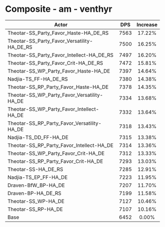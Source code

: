 # Composite - am - venthyr
| Actor | DPS | Increase |
|---|:---:|:---:|
|Theotar-SS_Party_Favor_Haste-HA_DE_RS|7563|17.22%|
|Theotar-SS_Party_Favor_Versatility-HA_DE_RS|7500|16.25%|
|Theotar-SS_Party_Favor_Intellect-HA_DE_RS|7497|16.20%|
|Theotar-SS_Party_Favor_Crit-HA_DE_RS|7472|15.81%|
|Theotar-SS_WP_Party_Favor_Haste-HA_DE|7397|14.64%|
|Nadjia-TS_FF-HA_DE_RS|7380|14.38%|
|Theotar-SS_RP_Party_Favor_Haste-HA_DE|7378|14.35%|
|Theotar-SS_WP_Party_Favor_Versatility-HA_DE|7334|13.68%|
|Theotar-SS_WP_Party_Favor_Intellect-HA_DE|7332|13.64%|
|Theotar-SS_RP_Party_Favor_Versatility-HA_DE|7318|13.43%|
|Nadjia-TS_DD_FF-HA_DE|7315|13.38%|
|Theotar-SS_RP_Party_Favor_Intellect-HA_DE|7314|13.36%|
|Theotar-SS_WP_Party_Favor_Crit-HA_DE|7312|13.33%|
|Theotar-SS_RP_Party_Favor_Crit-HA_DE|7293|13.03%|
|Theotar-SS-HA_DE_RS|7285|12.91%|
|Nadjia-TS_EP_FF-HA_DE|7223|11.95%|
|Draven-BfW_BP-HA_DE|7207|11.70%|
|Draven-BP-HA_DE_RS|7199|11.58%|
|Theotar-SS_WP-HA_DE|7127|10.46%|
|Theotar-SS_RP-HA_DE|7107|10.16%|
|Base|6452|0.00%|
